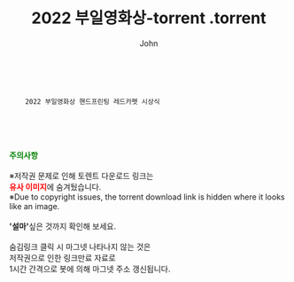 ﻿---
layout: post
title:  "                   2022 부일영화상-torrent                .torrent"
author: John
categories: [ TV ]
tags: [  ]
image:  
description: "                   2022 부일영화상-torrent                 torrent 정보 공유"
toc: true
toc_sticky: true
---

<br>

        2022 부일영화상 핸드프린팅 레드카펫 시상식  
    
<br><br><br>
<p data-ke-size="size16"><b><span style="color: green;">주의사항</span></b><br /><br />※저작권 문제로 인해 토렌트 다운로드 링크는<br /><b><span style="color: red;">유사 이미지</span></b>에 숨겨뒀습니다.<br />※Due to copyright issues, the torrent download link is hidden where it looks like an image.<br /><br /><b>'설마'</b>싶은 것까지 확인해 보세요.<br /><br />숨김링크 클릭 시 마그넷 나타나지 않는 것은<br />저작권으로 인한 링크만료 자료로<br />1시간 간격으로 봇에 의해 마그넷 주소 갱신됩니다.</p>
